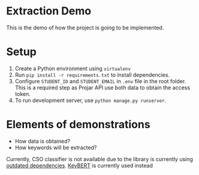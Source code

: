 # Extraction Demo

This is the demo of how the project is going to be implemented.

# Setup

1. Create a Python environment using `virtualenv`
2. Run `pip install -r requirements.txt` to install dependencies.
3. Configure `STUDENT_ID` and `STUDENT_EMAIL` in `.env` file in the root folder.
   This is a required step as Projar API use both data to obtain the access token.
4. To run development server, use `python manage.py runserver`.


# Elements of demonstrations

- How data is obtained?
- How keywords will be extracted?

Currently, CSO classifier is not available due to the library is currently using [outdated dependencies](https://github.com/angelosalatino/cso-classifier/issues/13). [KeyBERT](https://maartengr.github.io/KeyBERT/index.html) is currently used instead